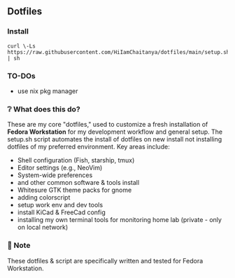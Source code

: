 ## **Dotfiles**

### **Install**

```
curl \-Ls https://raw.githubusercontent.com/HiIamChaitanya/dotfiles/main/setup.sh | sh
```

### **TO-DOs**

* use nix pkg manager

### **❔ What does this do?**

These are my core "dotfiles," used to customize a fresh installation of **Fedora Workstation** for my development workflow and general setup. The setup.sh script automates the install of dotfiles on new install not installing dotfiles of my preferred environment. Key areas include:

* Shell configuration (Fish, starship, tmux)  
* Editor settings (e.g., NeoVim)  
* System-wide preferences  
* and other common software & tools install  
* Whitesure GTK theme packs for gnome  
* adding colorscript  
* setup work env and dev tools  
* install KiCad & FreeCad config  
* installing my own terminal tools for monitoring home lab (private \- only on local network)

### **📝 Note**

These dotfiles & script are specifically written and tested for Fedora Workstation.